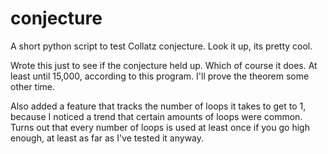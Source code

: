 # conjecture
A short python script to test Collatz conjecture. Look it up, its pretty cool.

Wrote this just to see if the conjecture held up. Which of course it does. At least until 15,000, according to this program. I'll prove the theorem some other time.

Also added a feature that tracks the number of loops it takes to get to 1, because I noticed a trend that certain amounts of loops were common. Turns out that every number of loops is used at least once if you go high enough, at least as far as I've tested it anyway.
